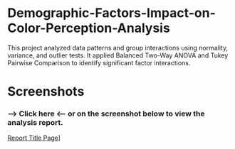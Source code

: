 # Demographic-Factors-Impact-on-Color-Perception-Analysis

This project analyzed data patterns and group interactions using normality, variance, and outlier tests. It applied Balanced Two-Way ANOVA and Tukey Pairwise Comparison to identify significant factor interactions.

# Screenshots

### --> Click here <-- or on the screenshot below to view the analysis report.

[Report Title Page](https://i.ibb.co/23KjQhF/ANOVA.jpg)]
